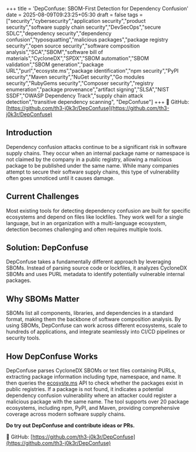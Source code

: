 +++
title = 'DepConfuse: SBOM-First Detection for Dependency Confusion'
date = 2025-08-09T09:23:25+05:30
draft = false
tags = ["security","cybersecurity","application security","product security","software supply chain security","DevSecOps","secure SDLC","dependency security","dependency confusion","typosquatting","malicious packages","package registry security","open source security","software composition analysis","SCA","SBOM","software bill of materials","CycloneDX","SPDX","SBOM automation","SBOM validation","SBOM generation","package URL","purl","ecosyste.ms","package identification","npm security","PyPI security","Maven security","NuGet security","Go modules security","RubyGems security","Composer security","registry enumeration","package provenance","artifact signing","SLSA","NIST SSDF","OWASP Dependency Track","supply chain attack detection","transitive dependency scanning", "DepConfuse"]
+++
🔗 GitHub: [https://github.com/th3-j0k3r/DepConfuse](https://github.com/th3-j0k3r/DepConfuse)

## Introduction
Dependency confusion attacks continue to be a significant risk in software supply chains. They occur when an internal package name or namespace is not claimed by the company in a public registry, allowing a malicious package  to be published under the same name. While many companies attempt to secure their software supply chains, this type of vulnerability often goes unnoticed until it causes damage.

## Current Challenges
Most existing tools for detecting dependency confusion are built for specific ecosystems and depend on files like lockfiles. They work well for a single language, but in an organization with a multi-language ecosystem, detection becomes challenging and often requires multiple tools.

## Solution: DepConfuse
DepConfuse takes a fundamentally different approach by leveraging SBOMs. Instead of parsing source code or lockfiles, it analyzes CycloneDX SBOMs and uses PURL metadata to identify potentially vulnerable internal packages.

## Why SBOMs Matter
SBOMs list all components, libraries, and dependencies in a standard format, making them the backbone of software composition analysis. By using SBOMs, DepConfuse can work across different ecosystems, scale to hundreds of applications, and integrate seamlessly into CI/CD pipelines or security tools.

## How DepConfuse Works

DepConfuse parses CycloneDX SBOMs or text files containing PURLs, extracting package information including type, namespace, and name. It then queries the [ecosyste.ms](https://ecosyste.ms/) API to check whether the packages exist in public registries. If a package is not found, it indicates a potential dependency confusion vulnerability where an attacker could register a malicious package with the same name. The tool supports over 20 package ecosystems, including npm, PyPI, and Maven, providing comprehensive coverage across modern software supply chains.

**Do try out DepConfuse and contribute ideas or PRs.**

🔗 GitHub: [https://github.com/th3-j0k3r/DepConfuse](https://github.com/th3-j0k3r/DepConfuse)
